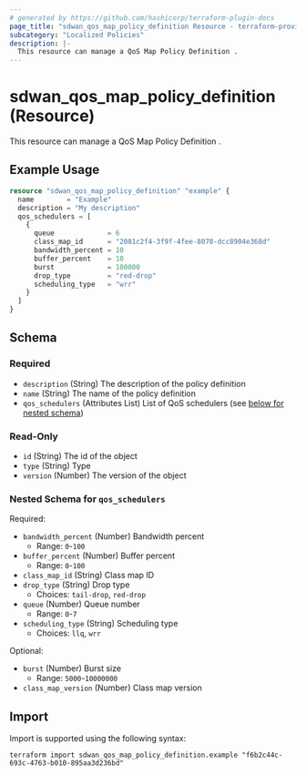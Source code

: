 ```yaml
---
# generated by https://github.com/hashicorp/terraform-plugin-docs
page_title: "sdwan_qos_map_policy_definition Resource - terraform-provider-sdwan"
subcategory: "Localized Policies"
description: |-
  This resource can manage a QoS Map Policy Definition .
---
```


# sdwan_qos_map_policy_definition (Resource)

This resource can manage a QoS Map Policy Definition .

## Example Usage

```terraform
resource "sdwan_qos_map_policy_definition" "example" {
  name        = "Example"
  description = "My description"
  qos_schedulers = [
    {
      queue             = 6
      class_map_id      = "2081c2f4-3f9f-4fee-8078-dcc8904e368d"
      bandwidth_percent = 10
      buffer_percent    = 10
      burst             = 100000
      drop_type         = "red-drop"
      scheduling_type   = "wrr"
    }
  ]
}
```

<!-- schema generated by tfplugindocs -->
## Schema

### Required

- `description` (String) The description of the policy definition
- `name` (String) The name of the policy definition
- `qos_schedulers` (Attributes List) List of QoS schedulers (see [below for nested schema](#nestedatt--qos_schedulers))

### Read-Only

- `id` (String) The id of the object
- `type` (String) Type
- `version` (Number) The version of the object

<a id="nestedatt--qos_schedulers"></a>
### Nested Schema for `qos_schedulers`

Required:

- `bandwidth_percent` (Number) Bandwidth percent
  - Range: `0`-`100`
- `buffer_percent` (Number) Buffer percent
  - Range: `0`-`100`
- `class_map_id` (String) Class map ID
- `drop_type` (String) Drop type
  - Choices: `tail-drop`, `red-drop`
- `queue` (Number) Queue number
  - Range: `0`-`7`
- `scheduling_type` (String) Scheduling type
  - Choices: `llq`, `wrr`

Optional:

- `burst` (Number) Burst size
  - Range: `5000`-`10000000`
- `class_map_version` (Number) Class map version

## Import

Import is supported using the following syntax:

```shell
terraform import sdwan_qos_map_policy_definition.example "f6b2c44c-693c-4763-b010-895aa3d236bd"
```
